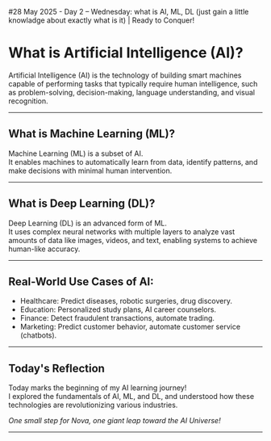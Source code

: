 #28 May 2025 - Day 2  – Wednesday: what is AI, ML, DL (just gain a little knowladge about exactly what is it) | Ready to Conquer! 
# What is Artificial Intelligence (AI)?
Artificial Intelligence (AI) is the technology of building smart machines capable of performing tasks that typically require human intelligence, such as problem-solving, decision-making, language understanding, and visual recognition.

---

## What is Machine Learning (ML)?
Machine Learning (ML) is a subset of AI.  
It enables machines to automatically learn from data, identify patterns, and make decisions with minimal human intervention.

---

## What is Deep Learning (DL)?
Deep Learning (DL) is an advanced form of ML.  
It uses complex neural networks with multiple layers to analyze vast amounts of data like images, videos, and text, enabling systems to achieve human-like accuracy.

---

## Real-World Use Cases of AI:

- Healthcare: Predict diseases, robotic surgeries, drug discovery.
- Education: Personalized study plans, AI career counselors.
- Finance: Detect fraudulent transactions, automate trading.
- Marketing: Predict customer behavior, automate customer service (chatbots).

---

## Today's Reflection
Today marks the beginning of my AI learning journey!  
I explored the fundamentals of AI, ML, and DL, and understood how these technologies are revolutionizing various industries.  

*One small step for Nova, one giant leap toward the AI Universe!* 

---



